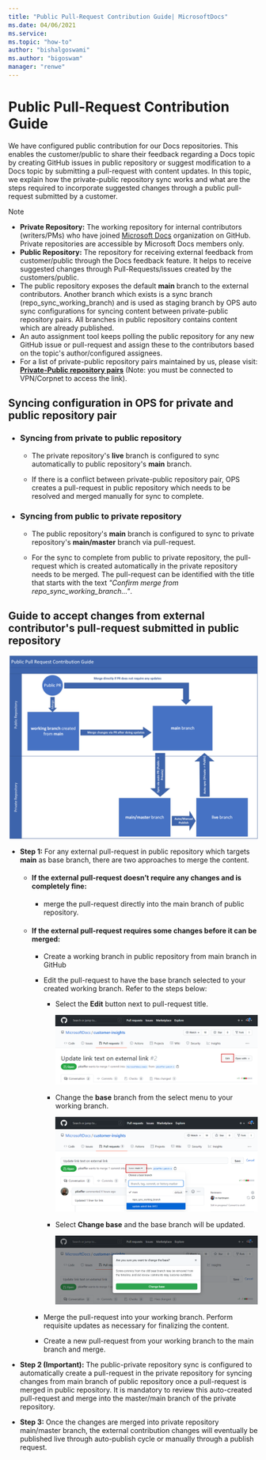 ```yaml
---
title: "Public Pull-Request Contribution Guide| MicrosoftDocs"
ms.date: 04/06/2021
ms.service: 
ms.topic: "how-to"
author: "bishalgoswami"
ms.author: "bigoswam"
manager: "renwe"
---
```


# Public Pull-Request Contribution Guide

We have configured public contribution for our Docs repositories. This enables the customer/public to share their feedback regarding a Docs topic by creating GitHub issues in public repository or suggest modification to a Docs topic by submitting a pull-request with content updates. In this topic, we explain how the private-public repository sync works and what are the steps required to incorporate suggested changes through a public pull-request submitted by a customer.

> [!NOTE]
>
> - **Private Repository:** The working repository for internal contributors (writers/PMs) who have joined [Microsoft Docs](https://github.com/MicrosoftDocs) organization on GitHub. Private repositories are accessible by Microsoft Docs members only.
> - **Public Repository:** The repository for receiving external feedback from customer/public through the Docs feedback feature. It helps to receive suggested changes through Pull-Requests/issues created by the customers/public.
> - The public repository exposes the default **main** branch to the external contributors. Another branch which exists is a sync branch (repo_sync_working_branch) and is used as staging branch by OPS auto sync configurations for syncing content between private-public repository pairs. All branches in public repository contains content which are already published.
> - An auto assignment tool keeps polling the public repository for any new GitHub issue or pull-request and assign these to the contributors based on the topic's author/configured assignees.
> - For a list of private-public repository pairs maintained by us, please visit: **[Private-Public repository pairs](http://bacx0-web/repos/?type=public)** (Note: you must be connected to VPN/Corpnet to access the link).

## Syncing configuration in OPS for private and public repository pair

- ### Syncing from private to public repository
	
	- The private repository's **live** branch is configured to sync automatically to public repository's **main** branch.

	- If there is a conflict between private-public repository pair, OPS creates a pull-request in public repository which needs to be resolved and merged manually for sync to complete.
	
- ### Syncing from public to private repository
	
	- The public repository's **main** branch is configured to sync to private repository's **main/master** branch via pull-request.

	- For the sync to complete from public to private repository, the pull-request which is created automatically in the private repository needs to be merged. The pull-request can be identified with the title that starts with the text *"Confirm merge from repo_sync_working_branch..."*.

## Guide to accept changes from external contributor's pull-request submitted in public repository

![Public pull-request contribution for private](media/public-pr-contribution.png)

- **Step 1:** For any external pull-request in public repository which targets **main** as base branch, there are two approaches to merge the content.

	- #### If the external pull-request doesn’t require any changes and is completely fine:

		- merge the pull-request directly into the main branch of public repository.
	
	- #### If the external pull-request requires some changes before it can be merged: 

		- Create a working branch in public repository from main branch in GitHub
		
		- Edit the pull-request to have the base branch selected to your created working branch. Refer to the steps below:

			- Select the **Edit** button next to pull-request title.

				![Edit Pull-Request 1](media/edit-pr-1.png)
		
			- Change the **base** branch from the select menu to your working branch.

				![Edit Pull-Request 2](media/edit-pr-2.png)

			- Select **Change base** and the base branch will be updated.

				![Edit Pull-Request 3](media/edit-pr-3.png)

		- Merge the pull-request into your working branch. Perform requisite updates as necessary for finalizing the content.
		
		- Create a new pull-request from your working branch to the main branch and merge.

- **Step 2 (Important):** The public-private repository sync is configured to automatically create a pull-request in the private repository for syncing changes from main branch of public repository once a pull-request is merged in public repository. It is mandatory to review this auto-created pull-request and merge into the master/main branch of the private repository.
		
- **Step 3:** Once the changes are merged into private repository main/master branch, the external contribution changes will eventually  be published live through auto-publish cycle or manually through a publish request.